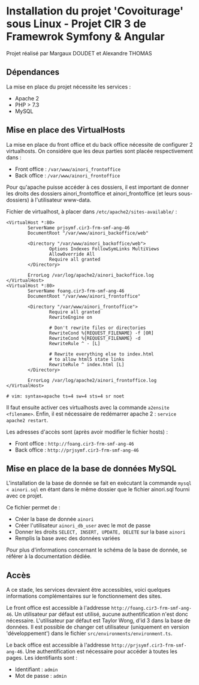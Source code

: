 # Installation du projet 'Covoiturage' sous Linux - Projet CIR 3 de Framewrok Symfony & Angular
Projet réalisé par Margaux DOUDET et Alexandre THOMAS


## Dépendances
La mise en place du projet nécessite les services :
 - Apache 2
 - PHP > 7.3
 - MySQL

## Mise en place des VirtualHosts
La mise en place du front office et du back office nécessite de configurer 2 virtualhosts.
On considère que les deux parties sont placée respectivement dans :
 - Front office : `/var/www/ainori_frontoffice`
 - Back office : `/var/www/ainori_frontoffice`

Pour qu'apache puisse accéder à ces dossiers, il est important de donner les droits des dossiers
ainori_frontoffice et ainori_frontoffice (et leurs sous-dossiers) à l'utilisateur www-data.

Fichier de virtualhost, à placer dans `/etc/apache2/sites-available/` :
```apacheconf 
<VirtualHost *:80>
        ServerName prjsymf.cir3-frm-smf-ang-46
        DocumentRoot "/var/www/ainori_backoffice/web"

        <Directory "/var/www/ainori_backoffice/web">
                Options Indexes FollowSymLinks MultiViews
                AllowOverride All
                Require all granted
        </Directory>

        ErrorLog /var/log/apache2/ainori_backoffice.log
</VirtualHost>
<VirtualHost *:80>
        ServerName foang.cir3-frm-smf-ang-46
        DocumentRoot "/var/www/ainori_frontoffice"

        <Directory "/var/www/ainori_frontoffice">
                Require all granted
                RewriteEngine on

                # Don't rewrite files or directories
                RewriteCond %{REQUEST_FILENAME} -f [OR]
                RewriteCond %{REQUEST_FILENAME} -d
                RewriteRule ^ - [L]

                # Rewrite everything else to index.html
                # to allow html5 state links
                RewriteRule ^ index.html [L]
        </Directory>

        ErrorLog /var/log/apache2/ainori_frontoffice.log
</VirtualHost>

# vim: syntax=apache ts=4 sw=4 sts=4 sr noet
```

Il faut ensuite activer ces virtualhosts avec la commande `a2ensite <filename>`.
Enfin, il est nécessaire de redémarrer apache 2 : `service apache2 restart`.

Les adresses d'accès sont (après avoir modifier le fichier hosts) :
 - Front office : `http://foang.cir3-frm-smf-ang-46`
 - Back office : `http://prjsymf.cir3-frm-smf-ang-46`


## Mise en place de la base de données MySQL
L'installation de la base de donnée se fait en exécutant la commande `mysql < ainori.sql` en étant
dans le même dossier que le fichier ainori.sql fourni avec ce projet.

Ce fichier permet de :
 - Créer la base de donnée `ainori`
 - Créer l'utilisateur `ainori_db_user` avec le mot de passe
 - Donner les droits `SELECT, INSERT, UPDATE, DELETE` sur la base `ainori`
 - Remplis la base avec des données variées

Pour plus d'informations concernant le schéma de la base de donnée, se référer
à la documentation dédiée.

## Accès
A ce stade, les services devraient être accessibles, voici quelques informations complémentaires sur le fonctionnement des sites.

Le front office est accessible à l'addresse `http://foang.cir3-frm-smf-ang-46`. Un utilisateur par défaut est utilisé, aucune authentification n'est donc nécessaire. L'utilisateur par défaut est Taylor Wong, d'id 3 dans la base de données. Il est possible de changer cet utilisateur (uniquement en version 'développement') dans le fichier `src/environments/environment.ts`.

Le back office est accessible à l'addresse `http://prjsymf.cir3-frm-smf-ang-46`.
Une authentification est nécessaire pour accéder à toutes les pages. Les identifiants sont :
 - Identifiant : `admin`
 - Mot de passe : `admin`

